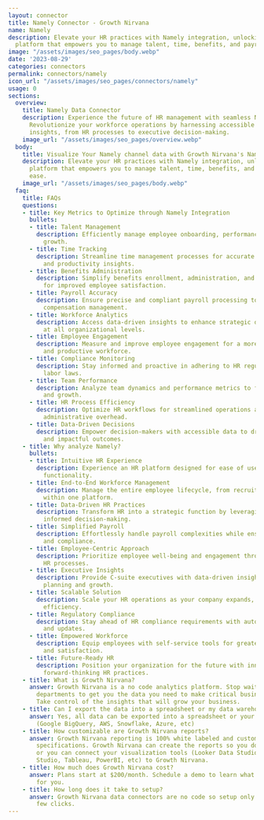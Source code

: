 ```yaml
---
layout: connector
title: Namely Connector - Growth Nirvana
name: Namely
description: Elevate your HR practices with Namely integration, unlocking a comprehensive
  platform that empowers you to manage talent, time, benefits, and payroll with ease.
image: "/assets/images/seo_pages/body.webp"
date: '2023-08-29'
categories: connectors
permalink: connectors/namely
icon_url: "/assets/images/seo_pages/connectors/namely"
usage: 0
sections:
  overview:
    title: Namely Data Connector
    description: Experience the future of HR management with seamless Namely integration.
      Revolutionize your workforce operations by harnessing accessible and data-driven
      insights, from HR processes to executive decision-making.
    image_url: "/assets/images/seo_pages/overview.webp"
  body:
    title: Visualize Your Namely channel data with Growth Nirvana's Namely Connector
    description: Elevate your HR practices with Namely integration, unlocking a comprehensive
      platform that empowers you to manage talent, time, benefits, and payroll with
      ease.
    image_url: "/assets/images/seo_pages/body.webp"
  faq:
    title: FAQs
    questions:
    - title: Key Metrics to Optimize through Namely Integration
      bullets:
      - title: Talent Management
        description: Efficiently manage employee onboarding, performance, and career
          growth.
      - title: Time Tracking
        description: Streamline time management processes for accurate attendance
          and productivity insights.
      - title: Benefits Administration
        description: Simplify benefits enrollment, administration, and compliance
          for improved employee satisfaction.
      - title: Payroll Accuracy
        description: Ensure precise and compliant payroll processing to streamline
          compensation management.
      - title: Workforce Analytics
        description: Access data-driven insights to enhance strategic decision-making
          at all organizational levels.
      - title: Employee Engagement
        description: Measure and improve employee engagement for a more motivated
          and productive workforce.
      - title: Compliance Monitoring
        description: Stay informed and proactive in adhering to HR regulations and
          labor laws.
      - title: Team Performance
        description: Analyze team dynamics and performance metrics to foster collaboration
          and growth.
      - title: HR Process Efficiency
        description: Optimize HR workflows for streamlined operations and reduced
          administrative overhead.
      - title: Data-Driven Decisions
        description: Empower decision-makers with accessible data to drive strategic
          and impactful outcomes.
    - title: Why analyze Namely?
      bullets:
      - title: Intuitive HR Experience
        description: Experience an HR platform designed for ease of use and comprehensive
          functionality.
      - title: End-to-End Workforce Management
        description: Manage the entire employee lifecycle, from recruitment to retirement,
          within one platform.
      - title: Data-Driven HR Practices
        description: Transform HR into a strategic function by leveraging data for
          informed decision-making.
      - title: Simplified Payroll
        description: Effortlessly handle payroll complexities while ensuring accuracy
          and compliance.
      - title: Employee-Centric Approach
        description: Prioritize employee well-being and engagement through streamlined
          HR processes.
      - title: Executive Insights
        description: Provide C-suite executives with data-driven insights for strategic
          planning and growth.
      - title: Scalable Solution
        description: Scale your HR operations as your company expands, without sacrificing
          efficiency.
      - title: Regulatory Compliance
        description: Stay ahead of HR compliance requirements with automated monitoring
          and updates.
      - title: Empowered Workforce
        description: Equip employees with self-service tools for greater autonomy
          and satisfaction.
      - title: Future-Ready HR
        description: Position your organization for the future with innovative and
          forward-thinking HR practices.
    - title: What is Growth Nirvana?
      answer: Growth Nirvana is a no code analytics platform. Stop waiting for other
        departments to get you the data you need to make critical business decisions.
        Take control of the insights that will grow your business.
    - title: Can I export the data into a spreadsheet or my data warehouse?
      answer: Yes, all data can be exported into a spreadsheet or your data warehouse
        (Google BigQuery, AWS, Snowflake, Azure, etc)
    - title: How customizable are Growth Nirvana reports?
      answer: Growth Nirvana reporting is 100% white labeled and customized to your
        specifications. Growth Nirvana can create the reports so you don’t have to
        or you can connect your visualization tools (Looker Data Studio/Google Data
        Studio, Tableau, PowerBI, etc) to Growth Nirvana.
    - title: How much does Growth Nirvana cost?
      answer: Plans start at $200/month. Schedule a demo to learn what plan is best
        for you.
    - title: How long does it take to setup?
      answer: Growth Nirvana data connectors are no code so setup only requires a
        few clicks.
---
```

